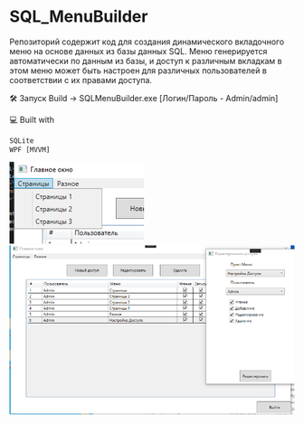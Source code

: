 # SQL_MenuBuilder
Репозиторий содержит код для создания динамического вкладочного меню на основе данных из базы данных SQL. Меню генерируется автоматически по данным из базы, и доступ к различным вкладкам в этом меню может быть настроен для различных пользователей в соответствии с их правами доступа.

🛠️ Запуск
    Build -> SQLMenuBuilder.exe [Логин/Пароль - Admin/admin]

💻 Built with

    SQLite
    WPF [MVVM]

![Изображение](https://raw.githubusercontent.com/BlackKronos2/SQL_MenuBuilder/master/Images/1.png)
![Изображение](https://raw.githubusercontent.com/BlackKronos2/SQL_MenuBuilder/master/Images/2.png)

